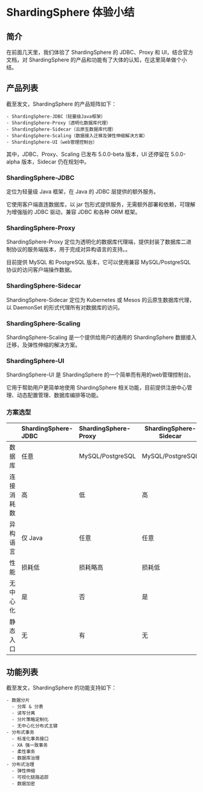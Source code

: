 # ShardingSphere 体验小结

## 简介

在前面几天里，我们体验了 ShardingSphere 的 JDBC、Proxy 和 UI，结合官方文档，对 ShardingSphere 的产品和功能有了大体的认知，在这里简单做个小结。



## 产品列表

截至发文，ShardingSphere 的产品矩阵如下：

```
- ShardingSphere-JDBC（轻量级Java框架）
- ShardingSphere-Proxy（透明化数据库代理）
- ShardingSphere-Sidecar（云原生数据库代理）
- ShardingSphere-Scaling（数据接入迁移及弹性伸缩解决方案）
- ShardingSphere-UI（web管理控制台）
```

其中，JDBC、Proxy、Scaling 已发布 5.0.0-beta 版本，UI 还停留在 5.0.0-alpha 版本，Sidecar 仍在规划中。



### ShardingSphere-JDBC

定位为轻量级 Java 框架，在 Java 的 JDBC 层提供的额外服务。

它使用客户端直连数据库，以 jar 包形式提供服务，无需额外部署和依赖，可理解为增强版的 JDBC 驱动，兼容 JDBC 和各种 ORM 框架。



### ShardingSphere-Proxy

ShardingSphere-Proxy 定位为透明化的数据库代理端，提供封装了数据库二进制协议的服务端版本，用于完成对异构语言的支持。。

目前提供 MySQL 和 PostgreSQL 版本，它可以使用兼容 MySQL/PostgreSQL 协议的访问客户端操作数据。



### ShardingSphere-Sidecar

ShardingSphere-Sidecar 定位为 Kubernetes 或 Mesos 的云原生数据库代理，以 DaemonSet 的形式代理所有对数据库的访问。



### ShardingSphere-Scaling

ShardingSphere-Scaling 是一个提供给用户的通用的 ShardingSphere 数据接入迁移，及弹性伸缩的解决方案。



### ShardingSphere-UI

ShardingSphere-UI 是 ShardingSphere 的一个简单而有用的web管理控制台。

它用于帮助用户更简单地使用 ShardingSphere 相关功能，目前提供注册中心管理、动态配置管理、数据库编排等功能。



### 方案选型

|            | ShardingSphere-JDBC | ShardingSphere-Proxy | ShardingSphere-Sidecar |
| :--------- | :------------------ | :------------------- | ---------------------- |
| 数据库     | 任意                | MySQL/PostgreSQL     | MySQL/PostgreSQL       |
| 连接消耗数 | 高                  | 低                   | 高                     |
| 异构语言   | 仅 Java             | 任意                 | 任意                   |
| 性能       | 损耗低              | 损耗略高             | 损耗低                 |
| 无中心化   | 是                  | 否                   | 是                     |
| 静态入口   | 无                  | 有                   | 无                     |



## 功能列表

截至发文，ShardingSphere 的功能支持如下：

```
- 数据分片
  - 分库 & 分表
  - 读写分离
  - 分片策略定制化
  - 无中心化分布式主键
- 分布式事务
  - 标准化事务接口
  - XA 强一致事务
  - 柔性事务
  - 数据库治理
- 分布式治理
  - 弹性伸缩
  - 可视化链路追踪
  - 数据加密
```

